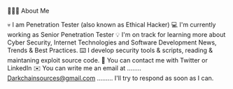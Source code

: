 👨🏻‍💻  About Me

💀   I am Penetration Tester (also known as Ethical Hacker)
💻  I'm currently working as Senior Penetration Tester
💡  I'm on track for learning more about Cyber Security, Internet Technologies and Software Development News, Trends & Best Practices.
⌨️  I develop security tools & scripts, reading & maintaning exploit source code.
💬  You can contact me with Twitter or LinkedIn
✉️  You can write me an email at ........ Darkchainsources@gmail.com ......... I'll try to respond as soon as I can.
